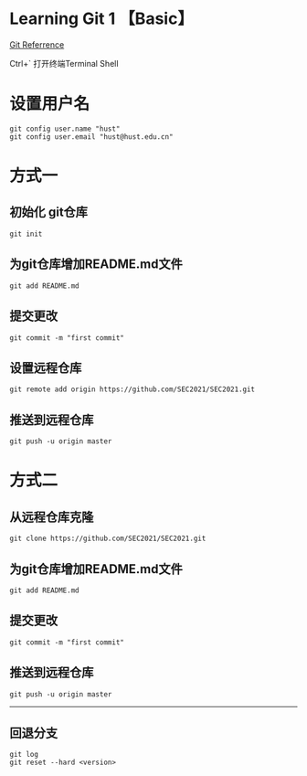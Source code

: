 # Learning Git 1 【Basic】

[Git Referrence](https://git-scm.com/docs)

Ctrl+` 打开终端Terminal Shell

# 设置用户名

``` shell
git config user.name "hust"
git config user.email "hust@hust.edu.cn"
```

# 方式一

## 初始化 git仓库
``` shell
git init
```

## 为git仓库增加README.md文件

``` shell
git add README.md
```

## 提交更改

``` shell
git commit -m "first commit"
```

## 设置远程仓库
``` shell
git remote add origin https://github.com/SEC2021/SEC2021.git
```

## 推送到远程仓库
``` shell
git push -u origin master
```


# 方式二

## 从远程仓库克隆
``` shell
git clone https://github.com/SEC2021/SEC2021.git
```

## 为git仓库增加README.md文件

``` shell
git add README.md
```

## 提交更改

``` shell
git commit -m "first commit"
```

## 推送到远程仓库
``` shell
git push -u origin master
```

---

## 回退分支

``` shell
git log
git reset --hard <version> 
```